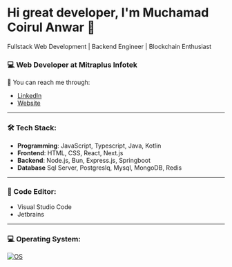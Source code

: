 # Hi great developer, I'm Muchamad Coirul Anwar 👋

Fullstack Web Development | Backend Engineer | Blockchain Enthusiast

### 💻 Web Developer at Mitraplus Infotek

📧 You can reach me through:
- [LinkedIn](linkedin.com/in/muchamad-coirul-anwar)
- [Website](https://www.masterceremony.site)

---

### 🛠 Tech Stack:
- **Programming**: JavaScript, Typescript, Java, Kotlin
- **Frontend**: HTML, CSS, React, Next.js
- **Backend**: Node.js, Bun, Express.js, Springboot
- **Database** Sql Server, Postgreslq, Mysql, MongoDB, Redis

---

### 📡 Code Editor:

- Visual Studio Code
- Jetbrains

---

### 💻 Operating System:
[![OS](https://skillicons.dev/icons?i=windows,apple,linux)](https://skillicons.dev)

